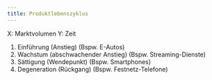 ```yaml
---
title: Produktlebenszyklus
---
```

X: Marktvolumen
Y: Zeit

1. Einführung (Anstieg) (Bspw. E-Autos)
2. Wachstum (abschwachender Anstieg) (Bspw. Streaming-Dienste)
3. Sättigung (Wendepunkt) (Bspw. Smartphones)
4. Degeneration (Rückgang) (Bspw. Festnetz-Telefone)
